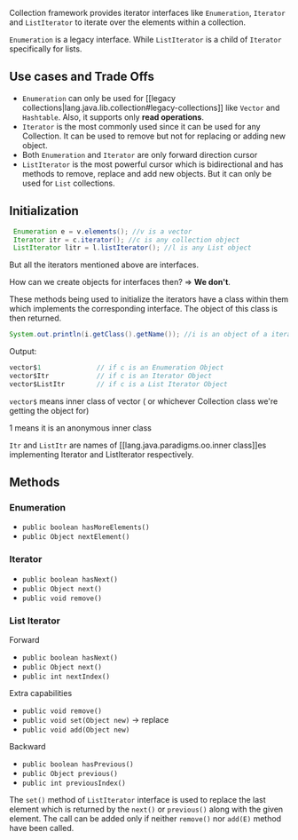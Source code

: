 
Collection framework provides iterator interfaces like `Enumeration`, `Iterator` and `ListIterator` to iterate over the elements within a collection. 

`Enumeration` is a legacy interface. While `ListIterator` is a child of `Iterator` specifically for lists.

## Use cases and Trade Offs

- `Enumeration` can only be used for [[legacy collections|lang.java.lib.collection#legacy-collections]] like `Vector` and `Hashtable`. Also, it supports only **read operations**.
- `Iterator` is the most commonly used since it can be used for any Collection. It can be used to remove but not for replacing or adding new object.
- Both `Enumeration` and `Iterator` are only forward direction cursor
- `ListIterator` is the most powerful cursor which is bidirectional and has methods to remove, replace and add new objects. But it can only be used for `List` collections.


## Initialization

```java
 Enumeration e = v.elements(); //v is a vector
 Iterator itr = c.iterator(); //c is any collection object
 ListIterator litr = l.listIterator(); //l is any List object
``` 

But all the iterators mentioned above are interfaces.

How can we create objects for interfaces then? ⇒ **We don't**.

These methods being used to initialize the iterators have a class within them which implements the corresponding interface. The object of this class is then returned. 

```java
System.out.println(i.getClass().getName()); //i is an object of a iterator
```

Output:
```java
vector$1              // if c is an Enumeration Object
vector$Itr            // if c is an Iterator Object
vector$ListItr        // if c is a List Iterator Object
```

`vector$` means inner class of vector ( or whichever Collection class we're getting the object for)

1 means it is an anonymous inner class

`Itr` and `ListItr` are names of [[lang.java.paradigms.oo.inner class]]es implementing Iterator and ListIterator respectively.



## Methods

### Enumeration
- `public boolean hasMoreElements()`
- `public Object nextElement()`


### Iterator

- `public boolean hasNext()`
- `public Object next()`
- `public void remove()`

### List Iterator

Forward

- `public boolean hasNext()`
- `public Object next()`
- `public int nextIndex()`

Extra capabilities

- `public void remove()`
- `public void set(Object new)` → replace
- `public void add(Object new)`

Backward

- `public boolean hasPrevious()`
- `public Object previous()`
- `public int previousIndex()`

The `set()` method of `ListIterator` interface is used to replace the last element which is returned by the `next()` or `previous()` along with the given element. The call can be added only if neither `remove()` nor `add(E)` method have been called.
